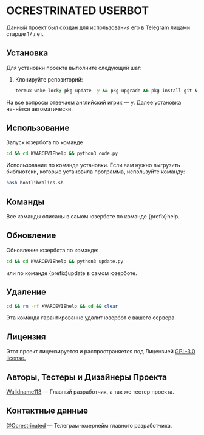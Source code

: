 # OCRESTRINATED USERBOT

Данный проект был создан для использования его в Telegram лицами старше 17 лет.

## Установка

Для установки проекта выполните следующий шаг:

1. Клонируйте репозиторий:

    ```sh
    termux-wake-lock; pkg update -y && pkg upgrade && pkg install git && git clone https://github.com/Walidname113/KVARCEVIEhelp/ && cd KVARCEVIEhelp && bash install.sh
    ```
На все вопросы отвечаем английский игрик — y.
Далее установка начнётся автоматически.

## Использование

Запуск юзербота по команде
```sh
cd && cd KVARCEVIEhelp && python3 code.py
```

Использование по команде установки. Если вам нужно выгрузить библиотеки, которые установила программа, используйте команду:
```sh
bash bootlibralies.sh
```

## Команды

Все команды описаны в самом юзерботе по команде {prefix}help.

## Обновление

Обновление юзербота по команде:
```sh
cd && cd KVARCEVIEhelp && python3 update.py
```
или по команде {prefix}update в самом юзерботе.

## Удаление

```sh
cd && rm -rf KVARCEVIEhelp && cd && clear
```
Эта команда гарантированно удалит юзербот с вашего сервера.

## Лицензия

Этот проект лицензируется и распространяется под Лицензией [GPL-3.0 license.](https://github.com/Walidname113/KRAVIENCEhelp/blob/main/LICENSE)

## Авторы, Тестеры и Дизайнеры Проекта

[Walidname113](https://github.com/Walidname113/) — Главный разработчик, а так же тестер проекта.

## Контактные данные

[@Ocrestrinated](https://t.me/Ocrestrinated/) — Телеграм-юзернейм главного разработчика.
